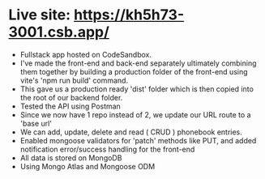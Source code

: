 # Live site: https://kh5h73-3001.csb.app/

- Fullstack app hosted on CodeSandbox. 
- I've made the front-end and back-end separately ultimately combining them together by building a production folder of the front-end using vite's 'npm run build' command.
- This gave us a production ready 'dist' folder which is then copied into the root of our backend folder.
- Tested the API using Postman
- Since we now have 1 repo instead of 2, we update our URL route to a 'base url'
- We can add, update, delete and read ( CRUD ) phonebook entries.
- Enabled mongoose validators for 'patch' methods like PUT, and added notification error/success handling for the front-end
- All data is stored on MongoDB
- Using Mongo Atlas and Mongoose ODM
